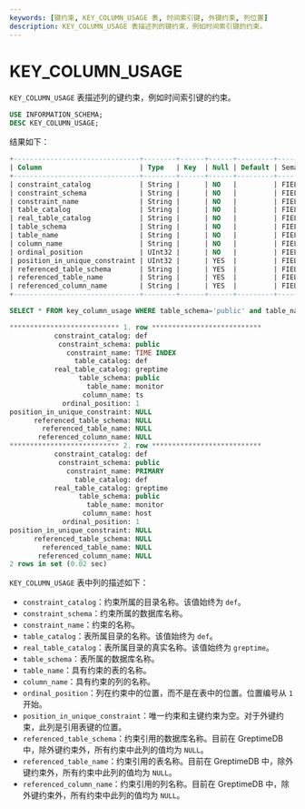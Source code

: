 ```yaml
---
keywords: [键约束, KEY_COLUMN_USAGE 表, 时间索引键, 外键约束, 列位置]
description: KEY_COLUMN_USAGE 表描述列的键约束，例如时间索引键的约束。
---
```


# KEY_COLUMN_USAGE

`KEY_COLUMN_USAGE` 表描述列的键约束，例如时间索引键的约束。

```sql
USE INFORMATION_SCHEMA;
DESC KEY_COLUMN_USAGE;
```

结果如下：

```sql
+-------------------------------+--------+------+------+---------+---------------+
| Column                        | Type   | Key  | Null | Default | Semantic Type |
+-------------------------------+--------+------+------+---------+---------------+
| constraint_catalog            | String |      | NO   |         | FIELD         |
| constraint_schema             | String |      | NO   |         | FIELD         |
| constraint_name               | String |      | NO   |         | FIELD         |
| table_catalog                 | String |      | NO   |         | FIELD         |
| real_table_catalog            | String |      | NO   |         | FIELD         |
| table_schema                  | String |      | NO   |         | FIELD         |
| table_name                    | String |      | NO   |         | FIELD         |
| column_name                   | String |      | NO   |         | FIELD         |
| ordinal_position              | UInt32 |      | NO   |         | FIELD         |
| position_in_unique_constraint | UInt32 |      | YES  |         | FIELD         |
| referenced_table_schema       | String |      | YES  |         | FIELD         |
| referenced_table_name         | String |      | YES  |         | FIELD         |
| referenced_column_name        | String |      | YES  |         | FIELD         |
+-------------------------------+--------+------+------+---------+---------------+
```

```sql
SELECT * FROM key_column_usage WHERE table_schema='public' and table_name='monitor'\G
```

```sql
*************************** 1. row ***************************
           constraint_catalog: def
            constraint_schema: public
              constraint_name: TIME INDEX
                table_catalog: def
           real_table_catalog: greptime
                 table_schema: public
                   table_name: monitor
                  column_name: ts
             ordinal_position: 1
position_in_unique_constraint: NULL
      referenced_table_schema: NULL
        referenced_table_name: NULL
       referenced_column_name: NULL
*************************** 2. row ***************************
           constraint_catalog: def
            constraint_schema: public
              constraint_name: PRIMARY
                table_catalog: def
           real_table_catalog: greptime
                 table_schema: public
                   table_name: monitor
                  column_name: host
             ordinal_position: 1
position_in_unique_constraint: NULL
      referenced_table_schema: NULL
        referenced_table_name: NULL
       referenced_column_name: NULL
2 rows in set (0.02 sec)
```

`KEY_COLUMN_USAGE` 表中列的描述如下：

- `constraint_catalog`：约束所属的目录名称。该值始终为 `def`。
- `constraint_schema`：约束所属的数据库名称。
- `constraint_name`：约束的名称。
- `table_catalog`：表所属目录的名称。该值始终为 `def`。
- `real_table_catalog`：表所属目录的真实名称。该值始终为 `greptime`。
- `table_schema`：表所属的数据库名称。
- `table_name`：具有约束的表的名称。
- `column_name`：具有约束的列的名称。
- `ordinal_position`：列在约束中的位置，而不是在表中的位置。位置编号从 `1` 开始。
- `position_in_unique_constraint`：唯一约束和主键约束为空。对于外键约束，此列是引用表键的位置。
- `referenced_table_schema`：约束引用的数据库名称。目前在 GreptimeDB 中，除外键约束外，所有约束中此列的值均为 `NULL`。
- `referenced_table_name`：约束引用的表名称。目前在 GreptimeDB 中，除外键约束外，所有约束中此列的值均为 `NULL`。
- `referenced_column_name`：约束引用的列名称。目前在 GreptimeDB 中，除外键约束外，所有约束中此列的值均为 `NULL`。

